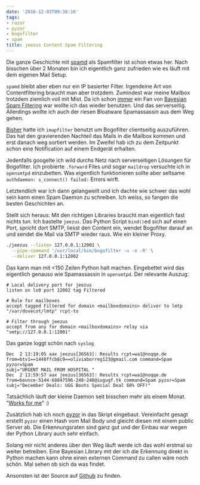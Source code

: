 ```yaml
---
date: '2016-12-03T09:30:16'
tags:
- razor
- pyzor
- bogofilter
- spam
title: jeezus Content Spam Filtering
---
```


Die ganze Geschichte mit [spamd](/blog/2016/10/23/greylisting-und-spamd/)
als Spamfilter ist schon etwas her. Nach bisschen über 2 Monaten bin ich
eigentlich ganz zufrieden wie es läuft mit dem eigenen Mail Setup.

`spamd` bleibt aber eben nur ein IP basierter Filter. Irgendeine Art von
Contentfiltering braucht man aber trotzdem. Zumindest war meine Mailbox
trotzdem ziemlich voll mit Mist. Da ich schon
[immer](https://noqqe.de/blog/2013/10/26/spammer-vs-statistik-mit-bogofilter/) ein Fan
von [Bayesian Spam Filtering](https://en.wikipedia.org/wiki/Naive_Bayes_spam_filtering)
war wollte ich das wieder benutzen. Und das serverseitig. Allerdings wollte
ich auch der riesen Bloatware Spamassassin aus dem Weg gehen.

[Bisher](/blog/2014/06/19/mehr-bsd/) hatte ich `imapfilter` benutzt um
Bogofilter clientseitig auszuführen. Das hat den gravierenden Nachteil das
Mails in die Mailbox kommen und erst danach weg sortiert werden. Im Zweifel
hab ich zu dem Zeitpunkt schon eine Notification auf einem Endgerät
erhalten.

Jedenfalls googelte ich wild durchs Netz nach serverseitigen Lösungen für
Bogofilter. Ich probierte `.forward` Files und sogar `maildrop` versuchte
ich in `opensmtpd` einzubetten. Was eigentlich funktionieren sollte aber
seltsame `authdaemon: s_connect() failed:` Errors wirft.

Letztendlich war ich dann gelangweilt und ich dachte wie schwer
das wohl sein kann einen Spam Daemon zu schreiben. Ich weiss, so fangen die
besten Geschichten an.

Stellt sich heraus: Mit den richtigen Libraries braucht man eigentlich fast
nichts tun. Ich bastelte `jeezus`. Das Python Script `bind()`ed sich auf
einen Port, spricht dort SMTP, liesst den Content ein, wendet Bogofilter
darauf an und sendet die Mail via SMTP wieder raus. Wie ein kleiner Proxy.

``` bash
./jeezus --listen 127.0.0.1:12001 \
  --pipe-command '/usr/local/bin/bogofilter -u -e -R' \
  --deliver 127.0.0.1:12002
```

Das kann man mit <150 Zeilen Python halt machen. Eingebettet wird das
eigentlich genauso wie Spamassassin in `opensmtpd`. Der relevante Auszug:

```
# Local delivery port for jeezus
listen on lo0 port 12002 tag Filtered

# Rule for mailboxes
accept tagged Filtered for domain <mailboxdomains> deliver to lmtp "/var/dovecot/lmtp" rcpt-to

# Filter through jeezus
accept from any for domain <mailboxdomains> relay via "smtp://127.0.0.1:12001"
```

Das ganze loggt schön nach `syslog`

```
Dec  2 13:19:05 aax jeezus[36563]: Results rcpt=wa1@noqqe.de
from=btv1==1448ffcb8c9==oliviaborreg123@gmail.com command=Spam pyzor=Spam
subj="URGENT MAIL FROM HOSPITAL "
Dec  2 13:59:57 aax jeezus[36563]: Results rcpt=wa1@noqqe.de
from=bounce-5144-68847596-248-248@iuguqf.tk command=Spam pyzor=Spam
subj="December Deals: UGG Boots Special Deal 60% OFF!"
```

Tatsächlich läuft der kleine Daemon seit bisschen mehr als einem Monat.
"[Works for me](https://events.ccc.de/2016/11/22/hello-this-is-33c3-works-for-me/)" :)

Zusätzlich hab ich noch [pyzor](http://pyzor.readthedocs.io) in das Skript
eingebaut. Vereinfacht gesagt erstellt `pyzor` einen Hash vom Mail Body und
gleicht diesen mit einem public Server ab. Die Erkennungsraten sind ganz
gut und der Einbau war wegen der Python Library auch sehr einfach.

Solang mir nicht anderes über den Weg läuft werde ich das wohl erstmal so
weiter betreiben. Eine Bayesian Library mit der ich die Erkennung direkt in
Python machen kann ohne einen externen Command zu callen wäre noch schön.
Mal sehen ob sich da was findet.

Ansonsten ist der Source auf [Github](https://github.com/noqqe/jeezus) zu finden.
